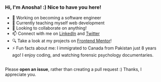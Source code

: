 ### Hi, I'm Anosha! :) Nice to have you here!

- 🔭 Working on becoming a software engineer
- 🌱 Currently teaching myself web development
- 👯 Looking to collaborate on anything!
- 📫 Connect with me on [LinkedIn](https://www.linkedin.com/in/anoshaahmed/) and [Twitter](https://twitter.com/anosha1ahmed)
- 🔍 Take a look at my projects on [Frontend Mentor](https://www.frontendmentor.io/profile/anoshaahmed)!
- ⚡ Fun facts about me: I immigrated to Canada from Pakistan just 8 years ago! I enjoy coding, and watching forensic psychology documentaries.
##
Please **open an issue**, rather than creating a pull request :) Thanks, I appreciate you.

<!--
### Hi there 👋


**anoshaahmed/anoshaahmed** is a ✨ _special_ ✨ repository because its `README.md` (this file) appears on your GitHub profile.

Here are some ideas to get you started:

- 🔭 I’m currently working on ...
- 🌱 I’m currently learning ...
- 👯 I’m looking to collaborate on ...
- 🤔 I’m looking for help with ...
- 💬 Ask me about ...
- 📫 How to reach me: ...
- 😄 Pronouns: ...
- ⚡ Fun fact: ...
- ⚡ Fun fact about me: I immigrated to Canada from Pakistan just 8 years ago!
- ⚡ Fun facts about me: I immigrated to Canada from Pakistan just 8 years ago! I enjoy coding, and watching forensic psychology documentaries.
-->
